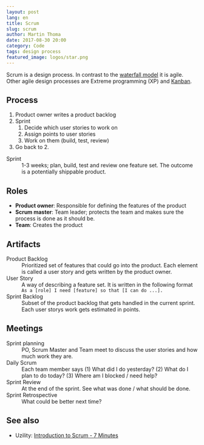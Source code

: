 ```yaml
---
layout: post
lang: en
title: Scrum
slug: scrum
author: Martin Thoma
date: 2017-08-30 20:00
category: Code
tags: design process
featured_image: logos/star.png
---
```

Scrum is a design process. In contrast to the [waterfall model](https://en.wikipedia.org/wiki/Waterfall_model)
it is agile. Other agile design processes are Extreme programming (XP) and
[Kanban](https://en.wikipedia.org/wiki/Kanban_(development)).


## Process

<ol>
    <li>Product owner writes a product backlog</li>
    <li>Sprint
        <ol>
            <li>Decide which user stories to work on</li>
            <li>Assign points to user stories</li>
            <li>Work on them (build, test, review)</li>
        </ol>
    </li>
    <li>Go back to 2.</li>
</ol>

<dl>
    <dt>Sprint</dt>
    <dd>1-3 weeks; plan, build, test and review one feature set. The outcome
        is a potentially shippable product.</dd>
</dl>


## Roles

* **Product owner**: Responsible for defining the features of the product
* **Scrum master**: Team leader; protects the team and makes sure the process
  is done as it should be.
* **Team**: Creates the product

## Artifacts

<dl>
    <dt>Product Backlog</dt>
    <dd>Prioritized set of features that could go into the product. Each
        element is called a user story and gets written by the product
        owner.</dd>
    <dt>User Story</dt>
    <dd>A way of describing a feature set. It is written in the following format
        <code>As a [role] I need [feature] so that [I can do ...].</code>
    </dd>
    <dt>Sprint Backlog</dt>
    <dd>Subset of the product backlog that gets handled in the current sprint.
        Each user storys work gets estimated in points.</dd>
</dl>


## Meetings

<dl>
    <dt>Sprint planning</dt>
    <dd>PO, Scrum Master and Team meet to discuss the user stories and how much work they are.</dd>
    <dt>Daily Scrum</dt>
    <dd>Each team member says (1) What did I do yesterday? (2) What do I plan to do today? (3) Where am I blocked / need help?</dd>
    <dt>Sprint Review</dt>
    <dd>At the end of the sprint. See what was done / what should be done.</dd>
    <dt>Sprint Retrospective</dt>
    <dd>What could be better next time?</dd>
</dl>


## See also

* Uzility: [Introduction to Scrum - 7 Minutes](https://www.youtube.com/watch?v=9TycLR0TqFA)
